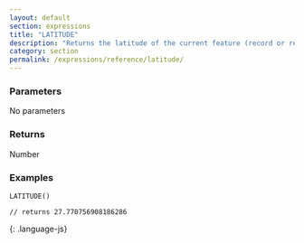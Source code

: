 ```yaml
---
layout: default
section: expressions
title: "LATITUDE"
description: "Returns the latitude of the current feature (record or repeatable item)."
category: section
permalink: /expressions/reference/latitude/
---
```


### Parameters

No parameters

### Returns

Number

### Examples

~~~
LATITUDE()

// returns 27.770756908186286
~~~
{: .language-js}